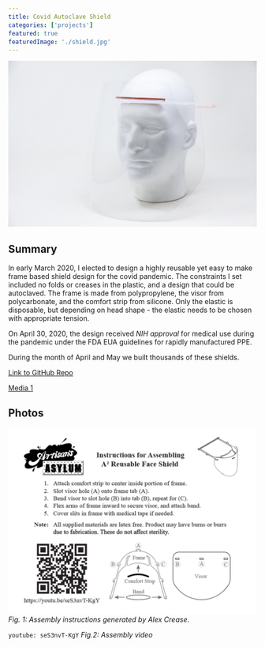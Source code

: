 ```yaml
---
title: Covid Autoclave Shield
categories: ['projects']
featured: true
featuredImage: './shield.jpg'
---
```

![](shield.jpg)

## Summary
In early March 2020, I elected to design a highly reusable yet easy to make frame based shield design for the covid pandemic. The constraints I set included no folds or creases in the plastic, and a design that could be autoclaved. The frame is made from polypropylene, the visor from polycarbonate, and the comfort strip from silicone. Only the elastic is disposable, but depending on head shape - the elastic needs to be chosen with appropriate tension.

On April 30, 2020, the design received *NIH approval* for medical use during the pandemic under the FDA EUA guidelines for rapidly manufactured PPE.

During the month of April and May we built thousands of these shields.

[Link to GitHub Repo](https://github.com/nikaiser/SARS-CoV-2)

[Media 1](https://www.bostonherald.com/2020/03/31/coronavirus-crisis-prompts-somerville-artists-to-make-masks-hospital-gowns-for-health-care-workers/)

## Photos
![](disassembled.png)
*Fig. 1: Assembly instructions generated by Alex Crease.*

`youtube: seS3nvT-KgY`
*Fig.2: Assembly video*
